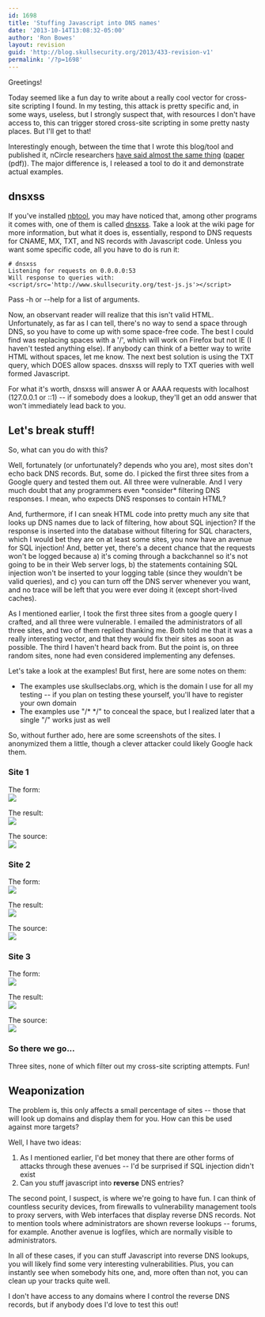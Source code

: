 ```yaml
---
id: 1698
title: 'Stuffing Javascript into DNS names'
date: '2013-10-14T13:08:32-05:00'
author: 'Ron Bowes'
layout: revision
guid: 'http://blog.skullsecurity.org/2013/433-revision-v1'
permalink: '/?p=1698'
---
```


Greetings!

Today seemed like a fun day to write about a really cool vector for cross-site scripting I found. In my testing, this attack is pretty specific and, in some ways, useless, but I strongly suspect that, with resources I don't have access to, this can trigger stored cross-site scripting in some pretty nasty places. But I'll get to that!

Interestingly enough, between the time that I wrote this blog/tool and published it, nCircle researchers [have said almost the same thing](http://www.darkreading.com/vulnerability_management/security/app-security/showArticle.jhtml?articleID=224201569) ([paper](http://blog.ncircle.com/blogs/vert/miXSS%20Whitepaper.pdf) (pdf)). The major difference is, I released a tool to do it and demonstrate actual examples.

## dnsxss

If you've installed [nbtool](/wiki/index.php/Nbtool), you may have noticed that, among other programs it comes with, one of them is called [dnsxss](/wiki/index.php/Dnsxss). Take a look at the wiki page for more information, but what it does is, essentially, respond to DNS requests for CNAME, MX, TXT, and NS records with Javascript code. Unless you want some specific code, all you have to do is run it:

```
# dnsxss
Listening for requests on 0.0.0.0:53
Will response to queries with: 
<script/src='http://www.skullsecurity.org/test-js.js'></script>
```

Pass -h or --help for a list of arguments.

Now, an observant reader will realize that this isn't valid HTML. Unfortunately, as far as I can tell, there's no way to send a space through DNS, so you have to come up with some space-free code. The best I could find was replacing spaces with a '/', which will work on Firefox but not IE (I haven't tested anything else). If anybody can think of a better way to write HTML without spaces, let me know. The next best solution is using the TXT query, which DOES allow spaces. dnsxss will reply to TXT queries with well formed Javascript.

For what it's worth, dnsxss will answer A or AAAA requests with localhost (127.0.0.1 or ::1) -- if somebody does a lookup, they'll get an odd answer that won't immediately lead back to you.

## Let's break stuff!

So, what can you do with this?

Well, fortunately (or unfortunately? depends who you are), most sites don't echo back DNS records. But, some do. I picked the first three sites from a Google query and tested them out. All three were vulnerable. And I very much doubt that any programmers even \*consider\* filtering DNS responses. I mean, who expects DNS responses to contain HTML?

And, furthermore, if I can sneak HTML code into pretty much any site that looks up DNS names due to lack of filtering, how about SQL injection? If the response is inserted into the database without filtering for SQL characters, which I would bet they are on at least some sites, you now have an avenue for SQL injection! And, better yet, there's a decent chance that the requests won't be logged because a) it's coming through a backchannel so it's not going to be in their Web server logs, b) the statements containing SQL injection won't be inserted to your logging table (since they wouldn't be valid queries), and c) you can turn off the DNS server whenever you want, and no trace will be left that you were ever doing it (except short-lived caches).

As I mentioned earlier, I took the first three sites from a google query I crafted, and all three were vulnerable. I emailed the administrators of all three sites, and two of them replied thanking me. Both told me that it was a really interesting vector, and that they would fix their sites as soon as possible. The third I haven't heard back from. But the point is, on three random sites, none had even considered implementing any defenses.

Let's take a look at the examples! But first, here are some notes on them:

- The examples use skullseclabs.org, which is the domain I use for all my testing -- if you plan on testing these yourself, you'll have to register your own domain
- The examples use "/\* \*/" to conceal the space, but I realized later that a single "/" works just as well

So, without further ado, here are some screenshots of the sites. I anonymized them a little, though a clever attacker could likely Google hack them.

### Site 1

The form:  
![](/blogdata/dnsxss-site1-1.png)

The result:  
![](/blogdata/dnsxss-site1-2.png)

The source:  
![](/blogdata/dnsxss-site1-3.png)

### Site 2

The form:  
![](/blogdata/dnsxss-site2-1.png)

The result:  
![](/blogdata/dnsxss-site2-2.png)

The source:  
![](/blogdata/dnsxss-site2-3.png)

### Site 3

The form:  
![](/blogdata/dnsxss-site3-1.png)

The result:  
![](/blogdata/dnsxss-site3-2.png)

The source:  
![](/blogdata/dnsxss-site3-3.png)

### So there we go...

Three sites, none of which filter out my cross-site scripting attempts. Fun!

## Weaponization

The problem is, this only affects a small percentage of sites -- those that will look up domains and display them for you. How can this be used against more targets?

Well, I have two ideas:

1. As I mentioned earlier, I'd bet money that there are other forms of attacks through these avenues -- I'd be surprised if SQL injection didn't exist
2. Can you stuff javascript into **reverse** DNS entries?

The second point, I suspect, is where we're going to have fun. I can think of countless security devices, from firewalls to vulnerability management tools to proxy servers, with Web interfaces that display reverse DNS records. Not to mention tools where administrators are shown reverse lookups -- forums, for example. Another avenue is logfiles, which are normally visible to administrators.

In all of these cases, if you can stuff Javascript into reverse DNS lookups, you will likely find some very interesting vulnerabilities. Plus, you can instantly see when somebody hits one, and, more often than not, you can clean up your tracks quite well.

I don't have access to any domains where I control the reverse DNS records, but if anybody does I'd love to test this out!
